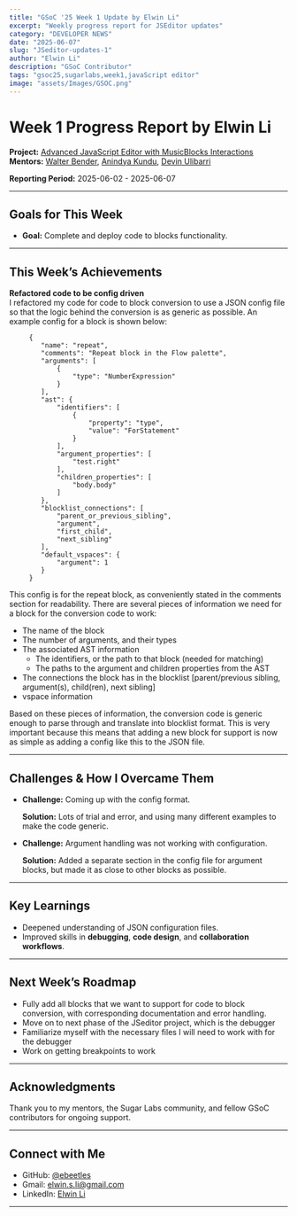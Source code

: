 ```yaml
---
title: "GSoC '25 Week 1 Update by Elwin Li"
excerpt: "Weekly progress report for JSEditor updates"
category: "DEVELOPER NEWS"
date: "2025-06-07"
slug: "JSeditor-updates-1"
author: "Elwin Li"
description: "GSoC Contributor"
tags: "gsoc25,sugarlabs,week1,javaScript editor"
image: "assets/Images/GSOC.png"
---
```


<!-- markdownlint-disable -->

# Week 1 Progress Report by Elwin Li

**Project:** [Advanced JavaScript Editor with MusicBlocks Interactions](https://github.com/sugarlabs/musicblocks/tree/gsoc-2025/elwin)  
**Mentors:** [Walter Bender](https://github.com/walterbender), [Anindya Kundu](https://github.com/meganindya), [Devin Ulibarri](https://github.com/pikurasa)

**Reporting Period:** 2025-06-02 - 2025-06-07

---

## Goals for This Week

- **Goal:** Complete and deploy code to blocks functionality.

---

## This Week’s Achievements

**Refactored code to be config driven**  
I refactored my code for code to block conversion to use a JSON config file so that the logic behind the conversion is as generic as possible.
An example config for a block is shown below:

         {
            "name": "repeat",
            "comments": "Repeat block in the Flow palette",
            "arguments": [
                {
                    "type": "NumberExpression"
                }
            ],
            "ast": {
                "identifiers": [
                    {
                        "property": "type",
                        "value": "ForStatement"
                    }
                ],
                "argument_properties": [
                    "test.right"
                ],
                "children_properties": [
                    "body.body"
                ]
            },
            "blocklist_connections": [
                "parent_or_previous_sibling",
                "argument",
                "first_child",
                "next_sibling"
            ],
            "default_vspaces": {
                "argument": 1
            }
         }

This config is for the repeat block, as conveniently stated in the comments section for readability. 
There are several pieces of information we need for a block for the conversion code to work:
- The name of the block
- The number of arguments, and their types
- The associated AST information
   - The identifiers, or the path to that block (needed for matching)
   - The paths to the argument and children properties from the AST
- The connections the block has in the blocklist [parent/previous sibling, argument(s), child(ren), next sibling]
- vspace information

Based on these pieces of information, the conversion code is generic enough to parse through and translate into blocklist format.
This is very important because this means that adding a new block for support is now as simple as adding a config like this to the JSON file.

---

## Challenges & How I Overcame Them

- **Challenge:** Coming up with the config format.

  **Solution:** Lots of trial and error, and using many different examples to make the code generic.

- **Challenge:** Argument handling was not working with configuration.

  **Solution:** Added a separate section in the config file for argument blocks, but made it as close to other blocks as possible.

---

## Key Learnings

- Deepened understanding of JSON configuration files.
- Improved skills in **debugging**, **code design**, and **collaboration workflows**.

---

## Next Week’s Roadmap

- Fully add all blocks that we want to support for code to block conversion, with corresponding documentation and error handling.
- Move on to next phase of the JSeditor project, which is the debugger
- Familiarize myself with the necessary files I will need to work with for the debugger
- Work on getting breakpoints to work

---

## Acknowledgments

Thank you to my mentors, the Sugar Labs community, and fellow GSoC contributors for ongoing support.

---

## Connect with Me

- GitHub: [@ebeetles](https://github.com/ebeetles)
- Gmail: [elwin.s.li@gmail.com](mailto:elwin.s.li@gmail.com)
- LinkedIn: [Elwin Li](https://www.linkedin.com/in/elwinsli/)

---
